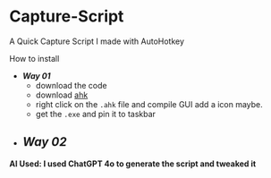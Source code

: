 # Capture-Script
A Quick Capture Script I made with AutoHotkey 

How to install
- ***Way 01***
	- download the code 
	- download [ahk](https://www.autohotkey.com/download/)
	- right click on the `.ahk` file and compile GUI add a icon maybe.
	- get the `.exe` and pin it to taskbar 
- ***Way 02***
	- 

**AI Used: I used ChatGPT 4o to generate the script and tweaked it**
